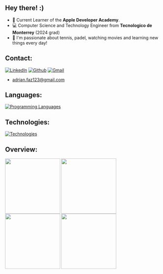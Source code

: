 ## Hey there! :)
- 🍎 Current Learner of the **Apple Developer Academy**.
- 💻 Computer Science and Technology Engineer from **Tecnologico de Monterrey** (2024 grad)
- 🎾 I'm passionate about tennis, padel, watching movies and learning new things every day!

## Contact:
[![LinkedIn](https://skillicons.dev/icons?i=linkedin)](https://www.linkedin.com/in/adrianfaz) [![Github](https://skillicons.dev/icons?i=github)](https://www.github.com/fazfaz7) [![Gmail](https://skillicons.dev/icons?i=gmail)](mailto:adrian.faz123@gmail.com) 
* adrian.faz123@gmail.com

## Languages:
[![Programming Languages](https://skillicons.dev/icons?i=swift,python,cpp,r,js)]()

## Technologies:
[![Technologies](https://skillicons.dev/icons?i=opencv,mongodb,mysql,postgres,nodejs,postman,aws,vscode,visualstudio,git,github,pycharm)](https://skillicons.dev)

## Overview:
<div align="left">
<a href="https://github.com/fazfaz7">
<img align="left" src="http://github-profile-summary-cards.vercel.app/api/cards/profile-details?username=fazfaz7&theme=transparent" height="180em" />
<img align="left" src="http://github-profile-summary-cards.vercel.app/api/cards/stats?username=fazfaz7&theme=transparent" height="180em" />
<img align="left" src="http://github-profile-summary-cards.vercel.app/api/cards/most-commit-language?username=fazfaz7&theme=transparent" height="180em" />
<img align="left" src="http://github-profile-summary-cards.vercel.app/api/cards/repos-per-language?username=fazfaz7&theme=transparent" height="180em" />
</div>
